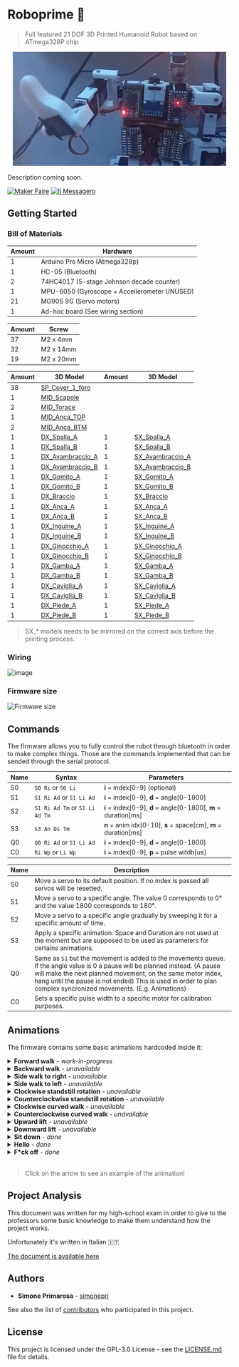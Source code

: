 # Roboprime 🤖
> Full featured 21 DOF 3D Printed Humanoid Robot based on ATmega328P chip
<p align="center">
  <img src="gallery/hello-world.gif" alt="Roboprime Hello">
</p>
Description coming soon.

<p>
  <a href="http://explore.makerfairerome.eu/poi/Exhibit_1447"><img src="https://user-images.githubusercontent.com/3505087/27860797-617e0b1a-617e-11e7-9bb1-460a81c064e9.png" alt="Maker Faire" width="128"></a>
  <a href="http://www.ilmessaggero.it/pay/edicola/maker_faire_roma_14_ottobre-2001501.html"> <img src="https://user-images.githubusercontent.com/3505087/27860876-c14fec8e-617e-11e7-8f0e-690555bec853.png" alt="Il Messagero" width="200"></a>
</p>

## Getting Started

### Bill of Materials
Amount | Hardware
---|---
1 | Arduino Pro Micro (Atmega328p)
1 | HC-05 (Bluetooth)
2 | 74HC4017 (5-stage Johnson decade counter)
1 | MPU-6050 (Gyroscope + Accellerometer UNUSED)
21 | MG90S 9G (Servo motors)
1 | Ad-hoc board (See wiring section)

Amount | Screw
---|---
37 | M2 x 4mm
32 | M2 x 14mm
19 | M2 x 20mm

Amount | 3D Model | Amount | 3D Model
---|---|---|---
38 | [SP_Cover_1_foro](3D/stl/1xSP_Cover_1_foro.stl) |  | 
1 | [MID_Scapole](3D/stl/1xMID_Scapole.stl) |  | 
2 | [MID_Torace](3D/stl/1xMID_Torace.stl) |  | 
1 | [MID_Anca_TOP](3D/stl/1xMID_Anca_TOP.stl) |  | 
2 | [MID_Anca_BTM](3D/stl/1xMID_Anca_BTM.stl) |  | 
1 | [DX_Spalla_A](3D/stl/1xDX_Spalla_A.stl) | 1 | [SX_Spalla_A](3D/stl/1xDX_Spalla_A.stl)
1 | [DX_Spalla_B](3D/stl/1xDX_Spalla_B.stl) | 1 | [SX_Spalla_B](3D/stl/1xDX_Spalla_B.stl)
1 | [DX_Avambraccio_A](3D/stl/1xDX_Avambraccio_A.stl) | 1 | [SX_Avambraccio_A](3D/stl/1xDX_Avambraccio_A.stl)
1 | [DX_Avambraccio_B](3D/stl/1xDX_Avambraccio_B.stl) | 1 | [SX_Avambraccio_B](3D/stl/1xDX_Avambraccio_B.stl)
1 | [DX_Gomito_A](3D/stl/1xDX_Gomito_A.stl) | 1 | [SX_Gomito_A](3D/stl/1xDX_Gomito_A.stl)
1 | [DX_Gomito_B](3D/stl/1xDX_Gomito_B.stl) | 1 | [SX_Gomito_B](3D/stl/1xDX_Gomito_B.stl)
1 | [DX_Braccio](3D/stl/1xDX_Braccio.stl) | 1 | [SX_Braccio](3D/stl/1xDX_Braccio.stl)
1 | [DX_Anca_A](3D/stl/1xDX_Anca_A.stl) | 1 | [SX_Anca_A](3D/stl/1xDX_Anca_A.stl)
1 | [DX_Anca_B](3D/stl/1xDX_Anca_B.stl) | 1 | [SX_Anca_B](3D/stl/1xDX_Anca_B.stl)
1 | [DX_Inguine_A](3D/stl/1xDX_Inguine_A.stl) | 1 | [SX_Inguine_A](3D/stl/1xDX_Inguine_A.stl)
1 | [DX_Inguine_B](3D/stl/1xDX_Inguine_B.stl) | 1 | [SX_Inguine_B](3D/stl/1xDX_Inguine_B.stl)
1 | [DX_Ginocchio_A](3D/stl/1xDX_Ginocchio_A.stl) | 1 | [SX_Ginocchio_A](3D/stl/1xDX_Ginocchio_A.stl)
1 | [DX_Ginocchio_B](3D/stl/1xDX_Ginocchio_B.stl) | 1 | [SX_Ginocchio_B](3D/stl/1xDX_Ginocchio_B.stl)
1 | [DX_Gamba_A](3D/stl/1xDX_Gamba_A.stl) | 1 | [SX_Gamba_A](3D/stl/1xDX_Gamba_A.stl)
1 | [DX_Gamba_B](3D/stl/1xDX_Gamba_B.stl) | 1 | [SX_Gamba_B](3D/stl/1xDX_Gamba_B.stl)
1 | [DX_Caviglia_A](3D/stl/1xDX_Caviglia_A.stl) | 1 | [SX_Caviglia_A](3D/stl/1xDX_Caviglia_A.stl)
1 | [DX_Caviglia_B](3D/stl/1xDX_Caviglia_B.stl) | 1 | [SX_Caviglia_B](3D/stl/1xDX_Caviglia_B.stl)
1 | [DX_Piede_A](3D/stl/1xDX_Piede_A.stl) | 1 | [SX_Piede_A](3D/stl/1xDX_Piede_A.stl)
1 | [DX_Piede_B](3D/stl/1xDX_Piede_B.stl) | 1 | [SX_Piede_B](3D/stl/1xDX_Piede_B.stl)

> SX_* models needs to be mirrored on the correct axis before the printing process.

### Wiring
![image](https://user-images.githubusercontent.com/3505087/27872822-56d50d54-61aa-11e7-9c37-f4fec5446ede.png)

### Firmware size
![Firmware size](https://user-images.githubusercontent.com/3505087/27862900-dbcd7a6e-6187-11e7-95c3-12126a2519e5.png)

## Commands
The firmware allows you to fully control the robot through bluetooth in order to make complex things.
Those are the commands implemented that can be sended through the serial protocol.

Name | Syntax | Parameters
---|---|---
S0 | `S0 Ri` or `S0 Li` | **i** = index[0-9] (optional)
S1 | `S1 Ri Ad` or `S1 Li Ad` | **i** = index[0-9], **d** = angle[0-1800]
S2 | `S1 Ri Ad Tm` or `S1 Li Ad Tm` | **i** = index[0-9], **d** = angle[0-1800], **m** = duration[ms]
S3 | `S3 An Ds Tm` | **n** = anim idx[0-10], **s** = space[cm], **m** = duration[ms]
Q0 | `Q0 Ri Ad` or `S1 Li Ad` | **i** = index[0-9], **d** = angle[0-1800]
C0 | `Ri Wp` or `Li Wp` | **i** = index[0-9], **p** = pulse witdh[us]

Name | Description
---|---
S0 | Move a servo to its default position. If no index is passed all servos will be resetted.
S1 | Move a servo to a specific angle. The value 0 corresponds to 0° and the value 1800 corresponds to 180°.
S2 | Move a servo to a specific angle gradually by sweeping it for a specific amount of time.
S3 | Apply a specific animation. Space and Duration are not used at the moment but are supposed to be used as parameters for certains animations.
Q0 | Same as `S1` but the movement is added to the movements queue. If the angle value is 0 a pause will be planned instead. (A pause will make the next planned movement, on the same motor index, hang until the pause is not ended) This is used in order to plan complex syncronized movements. (E.g. Animations)
C0 | Sets a specific pulse width to a specific motor for calibration purposes.


## Animations
The firmware contains some basic animations hardcoded inside it:
<details> 
  <summary><b>Forward walk</b> - <i>work-in-progress</i></summary>
  <br/>
  <img src="gallery/walk-animation.gif" alt="Humanoid Forward Walk Animation">
</details>
<details> 
  <summary><b>Backward walk</b> - <i>unavailable</i></summary>
  <br/>
  <img src="https://via.placeholder.com/512x256?text=Not+Implemented" alt="Humanoid Backward Walk Animation">
</details>
<details> 
  <summary><b>Side walk to right</b> - <i>unavailable</i></summary>
  <br/>
  <img src="https://via.placeholder.com/512x256?text=Not+Implemented" alt="Humanoid Side Walk to Right Animation">
</details>
<details> 
  <summary><b>Side walk to left</b> - <i>unavailable</i></summary>
  <br/>
  <img src="https://via.placeholder.com/512x256?text=Not+Implemented" alt="Humanoid Side Walk to Left Animation">
</details>
<details> 
  <summary><b>Clockwise standstill rotation</b> - <i>unavailable</i></summary>
  <br/>
  <img src="https://via.placeholder.com/512x256?text=Not+Implemented" alt="Humanoid Clockwise Standstill Rotation Animation">
</details>
<details> 
  <summary><b>Counterclockwise standstill rotation</b> - <i>unavailable</i></summary>
  <br/>
  <img src="https://via.placeholder.com/512x256?text=Not+Implemented" alt="Humanoid Counterclockwise Standstill Rotation Animation">
</details>
<details> 
  <summary><b>Clockwise curved walk</b> - <i>unavailable</i></summary>
  <br/>
  <img src="https://via.placeholder.com/512x256?text=Not+Implemented" alt="Humanoid Clockwise Curved Walk Animation">
</details>
<details> 
  <summary><b>Counterclockwise curved walk</b> - <i>unavailable</i></summary>
  <br/>
  <img src="https://via.placeholder.com/512x256?text=Not+Implemented" alt="Humanoid Counterclockwise Curved Walk Animation">
</details>
<details> 
  <summary><b>Upward lift</b> - <i>unavailable</i></summary>
  <br/>
  <img src="https://via.placeholder.com/512x256?text=Not+Implemented" alt="Humanoid Upward Lift Animation">
</details>
<details> 
  <summary><b>Downward lift</b> - <i>unavailable</i></summary>
  <br/>
  <img src="https://via.placeholder.com/512x256?text=Not+Implemented" alt="Humanoid Downward Lift Animation">
</details>
<details> 
  <summary><b>Sit down</b> - <i>done</i></summary>
  <br/>
  <img src="gallery/sitdown-animation.gif" alt="Humanoid Sit Down Animation">
</details>
<details> 
  <summary><b>Hello</b> - <i>done</i></summary>
  <br/>
  <img src="gallery/hello-animation.gif" alt="Humanoid Hello Animation">
</details>
<details> 
  <summary><b>F*ck off</b> - <i>done</i></summary>
  <br/>
  <img src="gallery/fuckoff-animation.gif" alt="Humanoid Hello Animation">
</details>
<br/>

> Click on the arrow to see an example of the animation!

## Project Analysis
This document was written for my high-school exam in order to give to the professors some basic knowledge to make them understand how the project works.

Unfortunately it's written in Italian 🇮🇹

[The document is available here](https://goo.gl/fZM7Dc)

## Authors
* **Simone Primarosa** - [simonepri](https://github.com/simonepri)

See also the list of [contributors](https://github.com/simonepri/roboprime/contributors) who participated in this project.

## License
This project is licensed under the GPL-3.0 License - see the [LICENSE.md](LICENSE.md) file for details.
